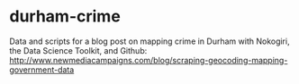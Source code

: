 durham-crime
===========

Data and scripts for a blog post on mapping crime in Durham with Nokogiri, the Data Science Toolkit, and Github: http://www.newmediacampaigns.com/blog/scraping-geocoding-mapping-government-data
